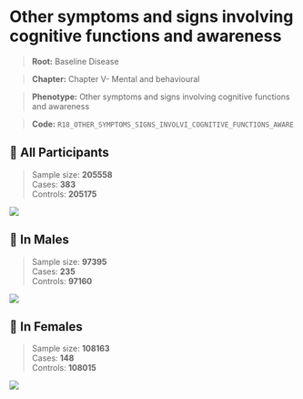 # Other symptoms and signs involving cognitive functions and awareness

> **Root:** Baseline Disease  

> **Chapter:** Chapter V- Mental and behavioural  

> **Phenotype:** Other symptoms and signs involving cognitive functions and awareness  

> **Code:** `R18_OTHER_SYMPTOMS_SIGNS_INVOLVI_COGNITIVE_FUNCTIONS_AWARE`

## 🧪 All Participants  
> Sample size: **205558**  
> Cases: **383**  
> Controls: **205175**
<img src="/Disease/Figures/ALL/Baseline/R18_OTHER_SYMPTOMS_SIGNS_INVOLVI_COGNITIVE_FUNCTIONS_AWARE.png"/>
<CsvTable src="/Disease/Data/ALL/Baseline/LG_R18_OTHER_SYMPTOMS_SIGNS_INVOLVI_COGNITIVE_FUNCTIONS_AWARE.csv" label="🔍 View full results" />

## 👨 In Males  
> Sample size: **97395**  
> Cases: **235**  
> Controls: **97160**
<img src="/Disease/Figures/Male/Baseline/R18_OTHER_SYMPTOMS_SIGNS_INVOLVI_COGNITIVE_FUNCTIONS_AWARE.png"/>
<CsvTable src="/Disease/Data/Male/Baseline/LG_R18_OTHER_SYMPTOMS_SIGNS_INVOLVI_COGNITIVE_FUNCTIONS_AWARE.csv" label="🔍 View full results" />

## 👩 In Females  
> Sample size: **108163**  
> Cases: **148**  
> Controls: **108015**
<img src="/Disease/Figures/Female/Baseline/R18_OTHER_SYMPTOMS_SIGNS_INVOLVI_COGNITIVE_FUNCTIONS_AWARE.png"/>
<CsvTable src="/Disease/Data/Female/Baseline/LG_R18_OTHER_SYMPTOMS_SIGNS_INVOLVI_COGNITIVE_FUNCTIONS_AWARE.csv" label="🔍 View full results" />
